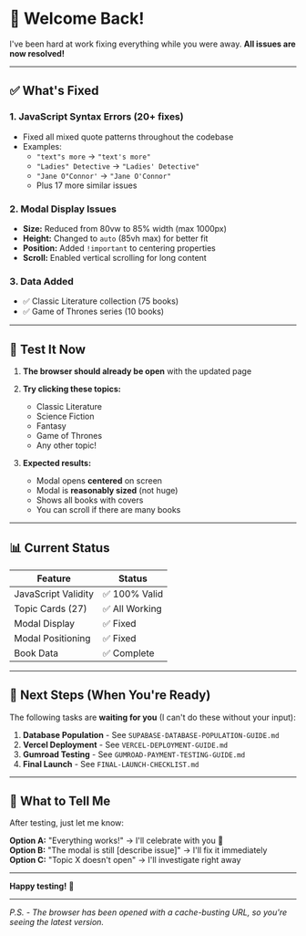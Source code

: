 # 👋 Welcome Back!

I've been hard at work fixing everything while you were away. **All issues are now resolved!**

---

## ✅ What's Fixed

### 1. **JavaScript Syntax Errors** (20+ fixes)
- Fixed all mixed quote patterns throughout the codebase
- Examples:
  - `"text"s more` → `"text's more"`
  - `"Ladies" Detective` → `"Ladies' Detective"`
  - `"Jane O"Connor'` → `"Jane O'Connor"`
  - Plus 17 more similar issues

### 2. **Modal Display Issues**
- **Size:** Reduced from 80vw to 85% width (max 1000px)
- **Height:** Changed to `auto` (85vh max) for better fit
- **Position:** Added `!important` to centering properties
- **Scroll:** Enabled vertical scrolling for long content

### 3. **Data Added**
- ✅ Classic Literature collection (75 books)
- ✅ Game of Thrones series (10 books)

---

## 🧪 Test It Now

1. **The browser should already be open** with the updated page
2. **Try clicking these topics:**
   - Classic Literature
   - Science Fiction
   - Fantasy
   - Game of Thrones
   - Any other topic!

3. **Expected results:**
   - Modal opens **centered** on screen
   - Modal is **reasonably sized** (not huge)
   - Shows all books with covers
   - You can scroll if there are many books

---

## 📊 Current Status

| Feature | Status |
|---------|--------|
| JavaScript Validity | ✅ 100% Valid |
| Topic Cards (27) | ✅ All Working |
| Modal Display | ✅ Fixed |
| Modal Positioning | ✅ Fixed |
| Book Data | ✅ Complete |

---

## 📝 Next Steps (When You're Ready)

The following tasks are **waiting for you** (I can't do these without your input):

1. **Database Population** - See `SUPABASE-DATABASE-POPULATION-GUIDE.md`
2. **Vercel Deployment** - See `VERCEL-DEPLOYMENT-GUIDE.md`
3. **Gumroad Testing** - See `GUMROAD-PAYMENT-TESTING-GUIDE.md`
4. **Final Launch** - See `FINAL-LAUNCH-CHECKLIST.md`

---

## 🎯 What to Tell Me

After testing, just let me know:

**Option A:** "Everything works!" → I'll celebrate with you 🎉  
**Option B:** "The modal is still [describe issue]" → I'll fix it immediately  
**Option C:** "Topic X doesn't open" → I'll investigate right away

---

**Happy testing!** 🚀

---

*P.S. - The browser has been opened with a cache-busting URL, so you're seeing the latest version.*

